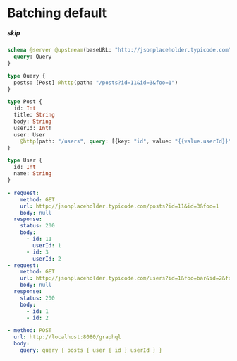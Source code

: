 # Batching default

##### skip

[//]: # "Validation Error: GroupBy can only be applied if batching is enabled [Post, user, @http]"

```graphql @server
schema @server @upstream(baseURL: "http://jsonplaceholder.typicode.com", httpCache: true, batch: {delay: 10}) {
  query: Query
}

type Query {
  posts: [Post] @http(path: "/posts?id=11&id=3&foo=1")
}

type Post {
  id: Int
  title: String
  body: String
  userId: Int!
  user: User
    @http(path: "/users", query: [{key: "id", value: "{{value.userId}}"}, {key: "foo", value: "bar"}], batchKey: ["id"])
}

type User {
  id: Int
  name: String
}
```

```yml @mock
- request:
    method: GET
    url: http://jsonplaceholder.typicode.com/posts?id=11&id=3&foo=1
    body: null
  response:
    status: 200
    body:
      - id: 11
        userId: 1
      - id: 3
        userId: 2
- request:
    method: GET
    url: http://jsonplaceholder.typicode.com/users?id=1&foo=bar&id=2&foo=bar
    body: null
  response:
    status: 200
    body:
      - id: 1
      - id: 2
```

```yml @assert
- method: POST
  url: http://localhost:8080/graphql
  body:
    query: query { posts { user { id } userId } }
```
